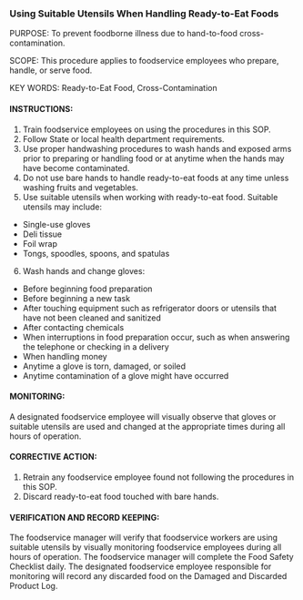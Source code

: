 ### Using Suitable Utensils When Handling Ready-to-Eat Foods

PURPOSE: To prevent foodborne illness due to hand-to-food cross-contamination.

SCOPE: This procedure applies to foodservice employees who prepare, handle, or serve
food.

KEY WORDS: Ready-to-Eat Food, Cross-Contamination

#### INSTRUCTIONS:

1. Train foodservice employees on using the procedures in this SOP.
2. Follow State or local health department requirements.
3. Use proper handwashing procedures to wash hands and exposed arms prior to preparing or handling food or at anytime when the hands may have become contaminated.
4. Do not use bare hands to handle ready-to-eat foods at any time unless washing fruits and vegetables.
5. Use suitable utensils when working with ready-to-eat food. Suitable utensils may include:
  * Single-use gloves
  * Deli tissue
  * Foil wrap
  * Tongs, spoodles, spoons, and spatulas
6. Wash hands and change gloves:
  * Before beginning food preparation
  * Before beginning a new task
  * After touching equipment such as refrigerator doors or utensils that have not been cleaned and sanitized
  * After contacting chemicals
  * When interruptions in food preparation occur, such as when answering the telephone or checking in a delivery
  * When handling money
  * Anytime a glove is torn, damaged, or soiled
  * Anytime contamination of a glove might have occurred

#### MONITORING:

A designated foodservice employee will visually observe that gloves or suitable utensils
are used and changed at the appropriate times during all hours of operation.

#### CORRECTIVE ACTION:

1. Retrain any foodservice employee found not following the procedures in this SOP.
2. Discard ready-to-eat food touched with bare hands.

#### VERIFICATION AND RECORD KEEPING:

The foodservice manager will verify that foodservice workers are using suitable utensils
by visually monitoring foodservice employees during all hours of operation. The
foodservice manager will complete the Food Safety Checklist daily. The designated
foodservice employee responsible for monitoring will record any discarded food on the
Damaged and Discarded Product Log.
